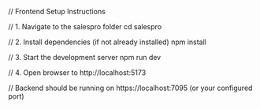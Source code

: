 // Frontend Setup Instructions

// 1. Navigate to the salespro folder
cd salespro

// 2. Install dependencies (if not already installed)
npm install

// 3. Start the development server
npm run dev

// 4. Open browser to http://localhost:5173

// Backend should be running on https://localhost:7095 (or your configured port)
